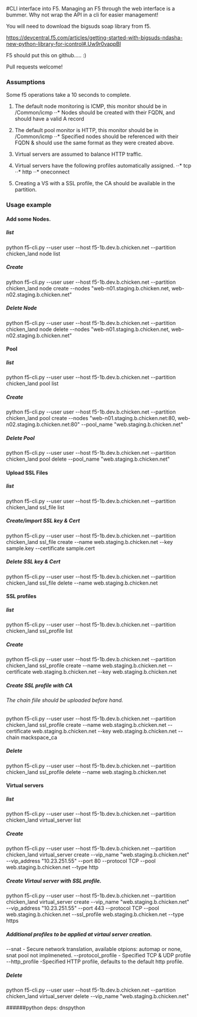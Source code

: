#CLI interface into F5.
Managing an F5 through the web interface is a bummer. Why not wrap the API in a cli for easier management!

You will need to download the bigsuds soap library from f5.

https://devcentral.f5.com/articles/getting-started-with-bigsuds-ndasha-new-python-library-for-icontrol#.Uw9r0vappBI

F5 should put this on github..... :)

Pull requests welcome!

### Assumptions
Some f5 operations take a 10 seconds to complete.

1. The default node monitoring is ICMP, this monitor should be in /Common/icmp
⋅⋅* Nodes should be created with their FQDN, and should have a valid A record
2. The default pool monitor is HTTP, this monitor should be in /Common/icmp
⋅⋅* Specified nodes should be referenced with their FQDN & should use the same format as they were created above.
3. Virtual servers are assumed to balance HTTP traffic.
4. Virtual servers have the following profiles automatically assigned.
⋅⋅* tcp
⋅⋅* http
⋅⋅* oneconnect

5. Creating a VS with a SSL profile, the CA should be available in the partition.


### Usage example
#### Add some Nodes.
##### list
python f5-cli.py --user user --host f5-1b.dev.b.chicken.net --partition chicken_land node list

##### Create
python f5-cli.py --user user --host f5-1b.dev.b.chicken.net --partition chicken_land node create --nodes "web-n01.staging.b.chicken.net, web-n02.staging.b.chicken.net"

##### Delete Node
python f5-cli.py --user user --host f5-1b.dev.b.chicken.net --partition chicken_land node delete --nodes "web-n01.staging.b.chicken.net, web-n02.staging.b.chicken.net"


#### Pool
##### list
python f5-cli.py --user user --host f5-1b.dev.b.chicken.net --partition chicken_land pool list

##### Create
python f5-cli.py --user user --host f5-1b.dev.b.chicken.net --partition chicken_land pool create --nodes "web-n01.staging.b.chicken.net:80, web-n02.staging.b.chicken.net:80" --pool_name "web.staging.b.chicken.net"

##### Delete Pool
python f5-cli.py --user user --host f5-1b.dev.b.chicken.net --partition chicken_land pool delete --pool_name "web.staging.b.chicken.net"

#### Upload SSL Files
##### list
python f5-cli.py --user user --host f5-1b.dev.b.chicken.net --partition chicken_land ssl_file list

##### Create/import SSL key & Cert
python f5-cli.py --user user --host f5-1b.dev.b.chicken.net --partition chicken_land ssl_file create --name web.staging.b.chicken.net --key sample.key --certificate sample.cert

##### Delete SSL key & Cert
python f5-cli.py --user user --host f5-1b.dev.b.chicken.net --partition chicken_land ssl_file delete --name web.staging.b.chicken.net 



####  SSL profiles
##### list

python f5-cli.py --user user --host f5-1b.dev.b.chicken.net --partition chicken_land ssl_profile list

##### Create
python f5-cli.py --user user --host f5-1b.dev.b.chicken.net --partition chicken_land ssl_profile create --name web.staging.b.chicken.net --certificate web.staging.b.chicken.net --key web.staging.b.chicken.net


##### Create SSL profile with CA
###### The chain fiile should be uploaded before hand.

python f5-cli.py --user user --host f5-1b.dev.b.chicken.net --partition chicken_land ssl_profile create --name web.staging.b.chicken.net --certificate web.staging.b.chicken.net --key web.staging.b.chicken.net --chain mackspace_ca

##### Delete
python f5-cli.py --user user --host f5-1b.dev.b.chicken.net --partition chicken_land ssl_profile delete --name web.staging.b.chicken.net 

#### Virtual servers
##### list
python f5-cli.py --user user --host f5-1b.dev.b.chicken.net --partition chicken_land virtual_server list

##### Create
python f5-cli.py --user user --host f5-1b.dev.b.chicken.net --partition chicken_land virtual_server create --vip_name "web.staging.b.chicken.net" --vip_address "10.23.251.55" --port 80 --protocol TCP --pool web.staging.b.chicken.net --type http

##### Create Virtaul server with SSL profile.
python f5-cli.py --user user --host f5-1b.dev.b.chicken.net --partition chicken_land virtual_server create --vip_name "web.staging.b.chicken.net" --vip_address "10.23.251.55" --port 443 --protocol TCP --pool web.staging.b.chicken.net --ssl_profile web.staging.b.chicken.net --type https

##### Additional profiles to be applied at virtaul server creation.
--snat - Secure network translation, available otpions: automap or none, snat pool not implmeneted.
--protocol_profile - Specified TCP & UDP profile
--http_profile -Specified HTTP profile, defaults to the default http profile.

##### Delete
python f5-cli.py --user user --host f5-1b.dev.b.chicken.net --partition chicken_land virtual_server delete --vip_name "web.staging.b.chicken.net"


######python deps:
dnspython
